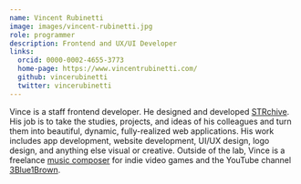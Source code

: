 ```yaml
---
name: Vincent Rubinetti
image: images/vincent-rubinetti.jpg
role: programmer
description: Frontend and UX/UI Developer
links:
  orcid: 0000-0002-4655-3773
  home-page: https://www.vincentrubinetti.com/
  github: vincerubinetti
  twitter: vincerubinetti
---
```


Vince is a staff frontend developer. He designed and developed [STRchive](https://strchive.org/).
His job is to take the studies, projects, and ideas of his colleagues and turn them into beautiful, dynamic, fully-realized web applications.
His work includes app development, website development, UI/UX design, logo design, and anything else visual or creative.
Outside of the lab, Vince is a freelance [music composer](https://www.vincentrubinetti.com/) for indie video games and the YouTube channel [3Blue1Brown](https://www.youtube.com/3blue1brown).